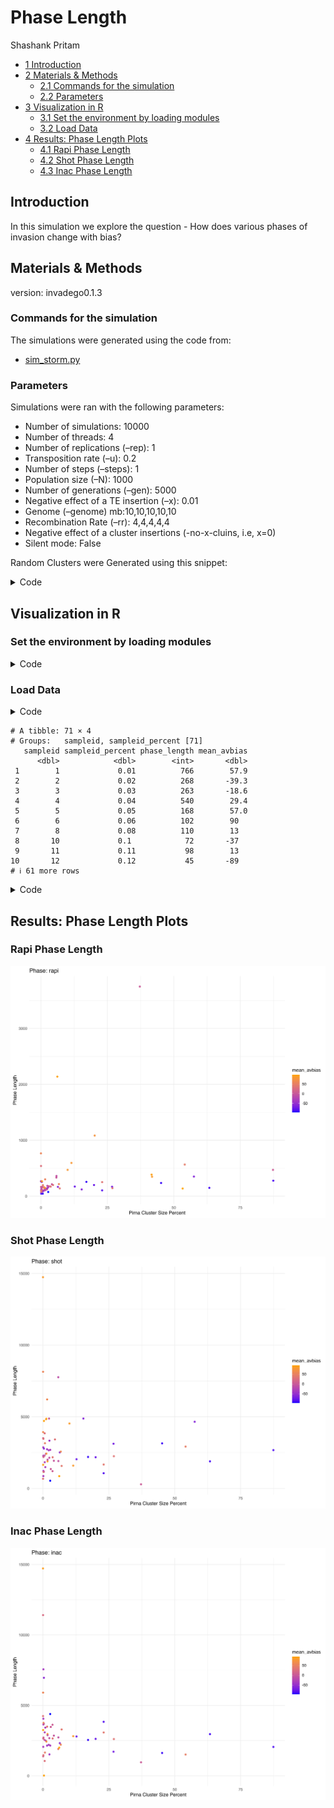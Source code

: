 # Phase Length
Shashank Pritam

- [<span class="toc-section-number">1</span>
  Introduction](#introduction)
- [<span class="toc-section-number">2</span> Materials &
  Methods](#materials-methods)
  - [<span class="toc-section-number">2.1</span> Commands for the
    simulation](#commands-for-the-simulation)
  - [<span class="toc-section-number">2.2</span>
    Parameters](#parameters)
- [<span class="toc-section-number">3</span> Visualization in
  R](#visualization-in-r)
  - [<span class="toc-section-number">3.1</span> Set the environment by
    loading modules](#set-the-environment-by-loading-modules)
  - [<span class="toc-section-number">3.2</span> Load Data](#load-data)
- [<span class="toc-section-number">4</span> Results: Phase Length
  Plots](#results-phase-length-plots)
  - [<span class="toc-section-number">4.1</span> Rapi Phase
    Length](#rapi-phase-length)
  - [<span class="toc-section-number">4.2</span> Shot Phase
    Length](#shot-phase-length)
  - [<span class="toc-section-number">4.3</span> Inac Phase
    Length](#inac-phase-length)

## Introduction

In this simulation we explore the question - How does various phases of
invasion change with bias?

## Materials & Methods

version: invadego0.1.3

### Commands for the simulation

The simulations were generated using the code from:

- [sim_storm.py](./Simulation-Results_Files/Slurm-Jobs/sim_storm.py)

### Parameters

Simulations were ran with the following parameters:

- Number of simulations: 10000
- Number of threads: 4
- Number of replications (–rep): 1
- Transposition rate (–u): 0.2
- Number of steps (–steps): 1
- Population size (–N): 1000
- Number of generations (–gen): 5000
- Negative effect of a TE insertion (–x): 0.01
- Genome (–genome) mb:10,10,10,10,10
- Recombination Rate (–rr): 4,4,4,4,4
- Negative effect of a cluster insertions (-no-x-cluins, i.e, x=0)
- Silent mode: False

Random Clusters were Generated using this snippet:

<details>
<summary>Code</summary>

``` python
def get_rand_clusters(): 
    lower_limit = 0  # Lower bound
    upper_limit = math.log10(1e+7)  # Upper bound
    r = math.floor(10**random.uniform(lower_limit, upper_limit))
    return f"{r},{r},{r},{r},{r}"
```

</details>

## Visualization in R

### Set the environment by loading modules

<details>
<summary>Code</summary>

``` r
library(tidyverse)
library(ggplot2)
theme_set(theme_bw())
```

</details>

### Load Data

<details>
<summary>Code</summary>

``` r
# Define column names and numeric columns
column_names <- c("rep", "gen", "popstat", "spacer_1", "fwte", "avw", "min_w", "avtes", "avpopfreq", "fixed", "spacer_2", "phase", "fwcli", "avcli", "fixcli", "spacer_3", "avbias", "3tot", "3cluster", "spacer_4", "sampleid")
numeric_columns <- c("rep", "gen", "fwte", "avw", "min_w", "avtes", "avpopfreq", "fixed", "fwcli", "avcli", "fixcli", "avbias", "sampleid")

# Set the folder path where your txt files are stored
folder_path <- "Simulation-Results_Files/simulation_storm/phaselen/20thNov23at091514PM"
images_path <- "images"

# Read all files into one data frame
all_data <- map_df(0:99, ~read_delim(file.path(folder_path, paste0(.x, ".txt")), 
                                     delim = '\t', 
                                     col_names = column_names, 
                                     show_col_types = FALSE))

# Convert columns to numeric where necessary
all_data[numeric_columns] <- lapply(all_data[numeric_columns], as.numeric)

# Process data for each phase and calculate sampleid_percent
process_data <- function(data, phase_name) {
    data %>% 
        filter(phase == phase_name) %>%
        mutate(sampleid_percent = (sampleid / 10000) * 100) %>%
        filter(sampleid_percent != 0) %>%
        group_by(sampleid, sampleid_percent) %>%
        summarize(phase_length = n(), 
                  mean_avbias = mean(avbias, na.rm = TRUE), .groups = 'keep') 
}

print(process_data(all_data, "rapi"))
```

</details>

    # A tibble: 71 × 4
    # Groups:   sampleid, sampleid_percent [71]
       sampleid sampleid_percent phase_length mean_avbias
          <dbl>            <dbl>        <int>       <dbl>
     1        1             0.01          766        57.9
     2        2             0.02          268       -39.3
     3        3             0.03          263       -18.6
     4        4             0.04          540        29.4
     5        5             0.05          168        57.0
     6        6             0.06          102        90  
     7        8             0.08          110        13  
     8       10             0.1            72       -37  
     9       11             0.11           98        13  
    10       12             0.12           45       -89  
    # ℹ 61 more rows

<details>
<summary>Code</summary>

``` r
# Plot for each phase
plot_rapi <- ggplot(process_data(all_data, "rapi"), aes(x = sampleid_percent, y = phase_length, color = mean_avbias)) +
             geom_point() +
             scale_color_gradient(low = "blue", high = "orange") +
             labs(title = "Phase: rapi", x = "Pirna Cluster Size Percent", y = "Phase Length") +
             theme_minimal()

plot_shot <- ggplot(process_data(all_data, "shot"), aes(x = sampleid_percent, y = phase_length, color = mean_avbias)) +
             geom_point() +
             scale_color_gradient(low = "blue", high = "orange") +
             labs(title = "Phase: shot", x = "Pirna Cluster Size Percent", y = "Phase Length") +
             theme_minimal()

plot_inac <- ggplot(process_data(all_data, "inac"), aes(x = sampleid_percent, y = phase_length, color = mean_avbias)) +
             geom_point() +
             scale_color_gradient(low = "blue", high = "orange") +
             labs(title = "Phase: inac", x = "Pirna Cluster Size Percent", y = "Phase Length") +
             theme_minimal()

# Save the plots
ggsave(filename = file.path(images_path, "phase_length_rapi.jpg"), plot = plot_rapi, width = 10, height = 8, dpi = 600)
ggsave(filename = file.path(images_path, "phase_length_shot.jpg"), plot = plot_shot, width = 10, height = 8, dpi = 600)
ggsave(filename = file.path(images_path, "phase_length_inac.jpg"), plot = plot_inac, width = 10, height = 8, dpi = 600)
```

</details>

## Results: Phase Length Plots

### Rapi Phase Length

![Rapi Phase Length](images/phase_length_rapi.jpg)

### Shot Phase Length

![Shot Phase Length](images/phase_length_shot.jpg)

### Inac Phase Length

![Inac Phase Length](images/phase_length_inac.jpg)
